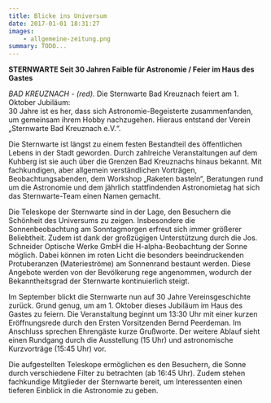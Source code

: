 ```yaml
---
title: Blicke ins Universum
date: 2017-01-01 18:31:27
images: 
    - allgemeine-zeitung.png
summary: TODO...
---
```

**STERNWARTE Seit 30 Jahren Faible für Astronomie / Feier im Haus des Gastes**

*BAD KREUZNACH - (red).* Die Sternwarte Bad Kreuznach feiert am 1. Oktober Jubiläum:   
30 Jahre ist es her, dass sich Astronomie-Begeisterte zusammenfanden, um gemeinsam ihrem Hobby nachzugehen. Hieraus entstand der Verein „Sternwarte Bad Kreuznach e.V.“.

Die Sternwarte ist längst zu einem festen Bestandteil des öffentlichen Lebens in der Stadt geworden. Durch zahlreiche Veranstaltungen auf dem Kuhberg ist sie auch über die Grenzen Bad Kreuznachs hinaus bekannt. Mit fachkundigen, aber allgemein verständlichen Vorträgen, Beobachtungsabenden, dem Workshop „Raketen basteln“, Beratungen rund um die Astronomie und dem jährlich stattfindenden Astronomietag hat sich das Sternwarte-Team einen Namen gemacht.

Die Teleskope der Sternwarte sind in der Lage, den Besuchern die Schönheit des Universums zu zeigen. Insbesondere die Sonnenbeobachtung am Sonntagmorgen erfreut sich immer größerer Beliebtheit. Zudem ist dank der großzügigen Unterstützung durch die Jos. Schneider Optische Werke GmbH die H-alpha-Beobachtung der Sonne möglich. Dabei können im roten Licht die besonders beeindruckenden Protuberanzen (Materieströme) am Sonnenrand bestaunt werden. Diese Angebote werden von der Bevölkerung rege angenommen, wodurch der Bekanntheitsgrad der Sternwarte kontinuierlich steigt.

Im September blickt die Sternwarte nun auf 30 Jahre Vereinsgeschichte zurück. Grund genug, um am 1. Oktober dieses Jubiläum im Haus des Gastes zu feiern. Die Veranstaltung beginnt um 13:30 Uhr mit einer kurzen Eröffnungsrede durch den Ersten Vorsitzenden Bernd Peerdeman. Im Anschluss sprechen Ehrengäste kurze Grußworte. Der weitere Ablauf sieht einen Rundgang durch die Ausstellung (15 Uhr) und astronomische Kurzvorträge (15:45 Uhr) vor.

Die aufgestellten Teleskope ermöglichen es den Besuchern, die Sonne durch verschiedene Filter zu betrachten (ab 16:45 Uhr). Zudem stehen fachkundige Mitglieder der Sternwarte bereit, um Interessenten einen tieferen Einblick in die Astronomie zu geben.
